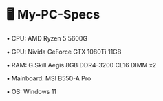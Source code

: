 # 🖥️ My-PC-Specs

• CPU: AMD Ryzen 5 5600G

• GPU: Nivida GeForce GTX 1080Ti 11GB

• RAM: G.Skill Aegis 8GB DDR4-3200 CL16 DIMM x2

• Mainboard: MSI B550-A Pro

• OS: Windows 11
